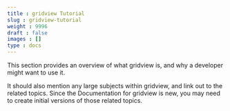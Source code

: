 ```yaml
---
title : gridview Tutorial
slug : gridview-tutorial
weight : 9996
draft : false
images : []
type : docs
---
```


This section provides an overview of what gridview is, and why a developer might want to use it.

It should also mention any large subjects within gridview, and link out to the related topics.  Since the Documentation for gridview is new, you may need to create initial versions of those related topics.

